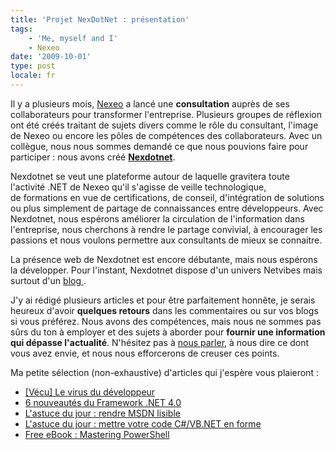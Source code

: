 ```yaml
---
title: 'Projet NexDotNet : présentation'
tags:
    - 'Me, myself and I'
    - Nexeo
date: '2009-10-01'
type: post
locale: fr
---
```


Il y a plusieurs mois, [Nexeo](https://www.nexeo.fr/) a lancé une **consultation** auprès de ses collaborateurs pour transformer l'entreprise. Plusieurs groupes de réflexion ont été créés traitant de sujets divers comme le rôle du consultant, l'image de Nexeo ou encore les pôles de compétences des collaborateurs. Avec un collègue, nous nous sommes demandé ce que nous pouvions faire pour participer&nbsp;: nous avons créé **[Nexdotnet](http://nexdotnet.nexeo.fr/)**.

Nexdotnet se veut une plateforme autour de laquelle gravitera toute l'activité .NET de Nexeo qu'il s'agisse de veille technologique, de formations en vue de certifications, de conseil, d'intégration de solutions ou plus simplement de partage de connaissances entre développeurs. Avec Nexdotnet, nous espérons améliorer la circulation de l'information dans l'entreprise, nous cherchons à rendre le partage convivial, à encourager les passions et nous voulons permettre aux consultants de mieux se connaitre.

La présence web de Nexdotnet est encore débutante, mais nous espérons la développer. Pour l'instant, Nexdotnet dispose d'un univers Netvibes mais surtout d'un [blog ](http://nexdotnet.nexeo.fr/).

J'y ai rédigé plusieurs articles et pour être parfaitement honnête, je serais heureux d'avoir **quelques retours** dans les commentaires ou sur vos blogs si vous préférez. Nous avons des compétences, mais nous ne sommes pas sûrs du ton à employer et des sujets à aborder pour **fournir une information qui dépasse l'actualité**. N'hésitez pas à [nous parler](http://nexdotnet.nexeo.fr/contact/), à nous dire ce dont vous avez envie, et nous nous efforcerons de creuser ces points.

Ma petite sélection (non-exhaustive) d'articles qui j'espère vous plaieront&nbsp;:

* [[Vécu] Le virus du développeur](http://nexdotnet.nexeo.fr/2009/09/30/vecu-le-virus-du-developpeur/)
* [6 nouveautés du Framework .NET 4.0](http://nexdotnet.nexeo.fr/2009/09/23/6-nouveautes-du-framework-net-4-0/)
* [L'astuce du jour&nbsp;: rendre MSDN lisible](http://nexdotnet.nexeo.fr/2009/08/10/lastuce-du-jour-rendre-msdn-lisible/)
* [L'astuce du jour&nbsp;: mettre votre code C#/VB.NET en forme](http://nexdotnet.nexeo.fr/2009/08/08/lastuce-du-jour-mettre-votre-code-cvb-net-en-forme/)
* [Free eBook&nbsp;: Mastering PowerShell](http://nexdotnet.nexeo.fr/2009/08/06/free-ebook-mastering-powershell/)
